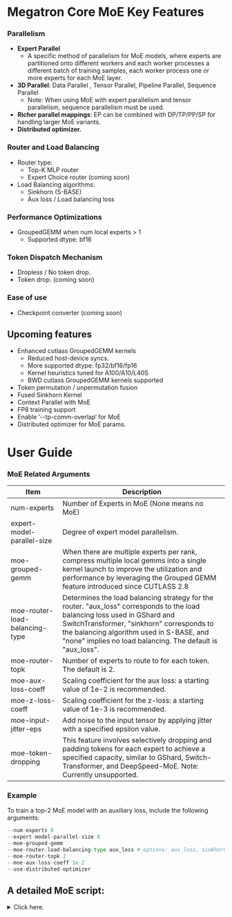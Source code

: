 # Megatron Core MoE Key Features

### Parallelism

- **Expert Parallel**
    - A specific method of parallelism for MoE models, where experts are partitioned onto different workers and each worker processes a different batch of training samples, each worker process one or more experts for each MoE layer.
- **3D Parallel**: Data Parallel , Tensor Parallel, Pipeline Parallel, Sequence Parallel
    - Note: When using MoE with expert parallelism and tensor parallelism, sequence parallelism must be used.
- **Richer parallel mappings**: EP can be combined with DP/TP/PP/SP for handling larger MoE variants.
- **Distributed optimizer.**

### Router and Load Balancing

- Router type:
    - Top-K MLP router
    - Expert Choice router (coming soon)
- Load Balancing algorithms:
    - Sinkhorn (S-BASE)
    - Aux loss / Load balancing loss

### Performance Optimizations

- GroupedGEMM when num local experts > 1
    - Supported dtype: bf16

### Token Dispatch Mechanism

- Dropless / No token drop.
- Token drop. (coming soon)

### Ease of use
- Checkpoint converter (coming soon)

## Upcoming features

- Enhanced cutlass GroupedGEMM kernels
    - Reduced host-device syncs.
    - More supported dtype: fp32/bf16/fp16
    - Kernel heuristics tuned for A100/A10/L40S
    - BWD cutlass GroupedGEMM kernels supported
- Token permutation / unpermutation fusion
- Fused Sinkhorn Kernel
- Context Parallel with MoE
- FP8 training support
- Enable ’--tp-comm-overlap‘ for MoE
- Distributed optimizer for MoE params.

# User Guide

### MoE Related Arguments

| Item | Description |
| --- | --- |
| num-experts | Number of Experts in MoE (None means no MoE) |
| expert-model-parallel-size | Degree of expert model parallelism. |
| moe-grouped-gemm | When there are multiple experts per rank, compress multiple local gemms into a single kernel launch to improve the utilization and performance by leveraging the Grouped GEMM feature introduced since CUTLASS 2.8 |
| moe-router-load-balancing-type | Determines the load balancing strategy for the router. "aux_loss" corresponds to the load balancing loss used in GShard and SwitchTransformer, "sinkhorn" corresponds to the balancing algorithm used in S-BASE, and "none" implies no load balancing. The default is "aux_loss". |
| moe-router-topk | Number of experts to route to for each token. The default is 2. |
| moe-aux-loss-coeff | Scaling coefficient for the aux loss: a starting value of 1e-2 is recommended. |
| moe-z-loss-coeff | Scaling coefficient for the z-loss: a starting value of 1e-3 is recommended. |
| moe-input-jitter-eps | Add noise to the input tensor by applying jitter with a specified epsilon value. |
| moe-token-dropping | This feature involves selectively dropping and padding tokens for each expert to achieve a specified capacity, similar to GShard, Switch-Transformer, and DeepSpeed-MoE. Note: Currently unsupported. |

### Example

To train a top-2 MoE model with an auxiliary loss, include the following arguments:

```python
--num-experts 8
--expert-model-parallel-size 8
--moe-grouped-gemm
--moe-router-load-balancing-type aux_loss # options: aux_loss, sinkhorn, none. Default is aux_loss.
--moe-router-topk 2
--moe-aux-loss-coeff 1e-2
--use-distributed-optimizer
```
## A detailed MoE script:
<details>
<summary>Click here. </summary>
    
```bash
#!/bin/bash

# Runs Mixtral 8x7B model on 16 A100 GPUs

export CUDA_DEVICE_MAX_CONNECTIONS=1

GPUS_PER_NODE=8
# Change for multinode config
MASTER_ADDR=${MASTER_ADDR:-"localhost"}
MASTER_PORT=${MASTER_PORT:-"6000"}
NNODES=${NNODES:-"1"}
NODE_RANK=${RANK:-"0"}
WORLD_SIZE=$(($GPUS_PER_NODE*$NNODES))

CHECKPOINT_PATH=$1
TOKENIZER_MODEL=$2
DATA_PATH=$3

DISTRIBUTED_ARGS=(
    --nproc_per_node $GPUS_PER_NODE
    --nnodes $NNODES
    --node_rank $NODE_RANK
    --master_addr $MASTER_ADDR
    --master_port $MASTER_PORT
)

MODEL_ARGS=(
    --use-mcore-models
    --disable-bias-linear
    --seq-length 2048
    --max-position-embeddings 32768
    --num-layers 32
    --hidden-size 4096
    --ffn-hidden-size 14336
    --num-attention-heads 32
    --init-method-std 0.01
    --attention-dropout 0.0
    --hidden-dropout 0.0
    --normalization RMSNorm
    --position-embedding-type rope
    --swiglu
    --untie-embeddings-and-output-weights
    --group-query-attention
    --num-query-groups 8
    --no-masked-softmax-fusion
    --no-position-embedding
)

MOE_ARGS=(
    --num-experts 8
    --expert-model-parallel-size 4
    --moe-router-load-balancing-type aux_loss # options: aux_loss, sinkhorn, None. Default is aux_loss.
    --moe-router-topk 2
    --moe-aux-loss-coeff 1e-2
    --moe-grouped-gemm
)

DATA_ARGS=(
    --tokenizer-type Llama2Tokenizer
    --tokenizer-model ${TOKENIZER_MODEL}
    --data-path $DATA_PATH
    --split 99990,8,2
)

TRAINING_ARGS=(
    --micro-batch-size 1
    --global-batch-size 128
    --lr 1e-4
    --train-iters 500000
    --lr-decay-iters 320000
    --lr-decay-style cosine
    --min-lr 1.0e-5
    --weight-decay 0.1
    --lr-warmup-iters 500
    --clip-grad 1.0
    --bf16
)

MODEL_PARALLEL_ARGS=(
    --tensor-model-parallel-size 4
    --pipeline-model-parallel-size 1
    --sequence-parallel
    --use-distributed-optimizer
)

LOGGING_ARGS=(
    --log-interval 1 \
    --save-interval 10000 \
    --eval-interval 1000 \
    --eval-iters 10 \
    --save $CHECKPOINT_PATH \
    --load $CHECKPOINT_PATH \
    --tensorboard-dir "${CHECKPOINT_PATH}/tensorboard" \
    --no-load-optim \
    --no-load-rng
)

if [ -n "${WANDB_API_KEY}" ]; then
    LOGGING_ARGS+=(
        --wandb-project ${WANDB_PROJECT:-"Mixtral-Finetuning"}
        --wandb-exp-name ${WANDB_NAME:-"Mixtral_8x7B"} 
    )
fi

torchrun ${DISTRIBUTED_ARGS[@]} pretrain_gpt.py \
    ${MODEL_ARGS[@]} \
    ${MOE_ARGS[@]} \
    ${DATA_ARGS[@]} \
    ${TRAINING_ARGS[@]} \
    ${MODEL_PARALLEL_ARGS[@]} \
    ${LOGGING_ARGS[@]}
```
</details>
